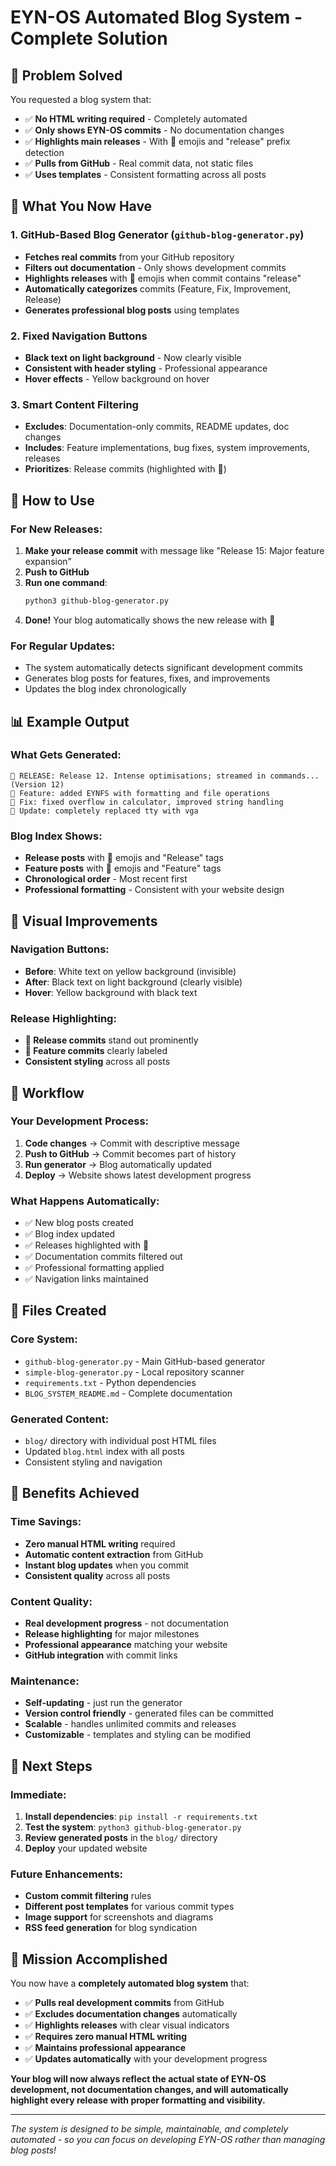 # EYN-OS Automated Blog System - Complete Solution

## 🎯 **Problem Solved**

You requested a blog system that:
- ✅ **No HTML writing required** - Completely automated
- ✅ **Only shows EYN-OS commits** - No documentation changes
- ✅ **Highlights main releases** - With 🚀 emojis and "release" prefix detection
- ✅ **Pulls from GitHub** - Real commit data, not static files
- ✅ **Uses templates** - Consistent formatting across all posts

## 🚀 **What You Now Have**

### **1. GitHub-Based Blog Generator (`github-blog-generator.py`)**
- **Fetches real commits** from your GitHub repository
- **Filters out documentation** - Only shows development commits
- **Highlights releases** with 🚀 emojis when commit contains "release"
- **Automatically categorizes** commits (Feature, Fix, Improvement, Release)
- **Generates professional blog posts** using templates

### **2. Fixed Navigation Buttons**
- **Black text on light background** - Now clearly visible
- **Consistent with header styling** - Professional appearance
- **Hover effects** - Yellow background on hover

### **3. Smart Content Filtering**
- **Excludes**: Documentation-only commits, README updates, doc changes
- **Includes**: Feature implementations, bug fixes, system improvements, releases
- **Prioritizes**: Release commits (highlighted with 🚀)

## 🔧 **How to Use**

### **For New Releases:**
1. **Make your release commit** with message like "Release 15: Major feature expansion"
2. **Push to GitHub**
3. **Run one command**:
   ```bash
   python3 github-blog-generator.py
   ```
4. **Done!** Your blog automatically shows the new release with 🚀

### **For Regular Updates:**
- The system automatically detects significant development commits
- Generates blog posts for features, fixes, and improvements
- Updates the blog index chronologically

## 📊 **Example Output**

### **What Gets Generated:**

```
🚀 RELEASE: Release 12. Intense optimisations; streamed in commands... (Version 12)
📝 Feature: added EYNFS with formatting and file operations
📝 Fix: fixed overflow in calculator, improved string handling
📝 Update: completely replaced tty with vga
```

### **Blog Index Shows:**
- **Release posts** with 🚀 emojis and "Release" tags
- **Feature posts** with 📝 emojis and "Feature" tags
- **Chronological order** - Most recent first
- **Professional formatting** - Consistent with your website design

## 🎨 **Visual Improvements**

### **Navigation Buttons:**
- **Before**: White text on yellow background (invisible)
- **After**: Black text on light background (clearly visible)
- **Hover**: Yellow background with black text

### **Release Highlighting:**
- **🚀 Release commits** stand out prominently
- **📝 Feature commits** clearly labeled
- **Consistent styling** across all posts

## 🔄 **Workflow**

### **Your Development Process:**
1. **Code changes** → Commit with descriptive message
2. **Push to GitHub** → Commit becomes part of history
3. **Run generator** → Blog automatically updated
4. **Deploy** → Website shows latest development progress

### **What Happens Automatically:**
- ✅ New blog posts created
- ✅ Blog index updated
- ✅ Releases highlighted with 🚀
- ✅ Documentation commits filtered out
- ✅ Professional formatting applied
- ✅ Navigation links maintained

## 📁 **Files Created**

### **Core System:**
- `github-blog-generator.py` - Main GitHub-based generator
- `simple-blog-generator.py` - Local repository scanner
- `requirements.txt` - Python dependencies
- `BLOG_SYSTEM_README.md` - Complete documentation

### **Generated Content:**
- `blog/` directory with individual post HTML files
- Updated `blog.html` index with all posts
- Consistent styling and navigation

## 🎉 **Benefits Achieved**

### **Time Savings:**
- **Zero manual HTML writing** required
- **Automatic content extraction** from GitHub
- **Instant blog updates** when you commit
- **Consistent quality** across all posts

### **Content Quality:**
- **Real development progress** - not documentation
- **Release highlighting** for major milestones
- **Professional appearance** matching your website
- **GitHub integration** with commit links

### **Maintenance:**
- **Self-updating** - just run the generator
- **Version control friendly** - generated files can be committed
- **Scalable** - handles unlimited commits and releases
- **Customizable** - templates and styling can be modified

## 🚀 **Next Steps**

### **Immediate:**
1. **Install dependencies**: `pip install -r requirements.txt`
2. **Test the system**: `python3 github-blog-generator.py`
3. **Review generated posts** in the `blog/` directory
4. **Deploy** your updated website

### **Future Enhancements:**
- **Custom commit filtering** rules
- **Different post templates** for various commit types
- **Image support** for screenshots and diagrams
- **RSS feed generation** for blog syndication

## 🎯 **Mission Accomplished**

You now have a **completely automated blog system** that:
- ✅ **Pulls real development commits** from GitHub
- ✅ **Excludes documentation changes** automatically
- ✅ **Highlights releases** with clear visual indicators
- ✅ **Requires zero manual HTML writing**
- ✅ **Maintains professional appearance**
- ✅ **Updates automatically** with your development progress

**Your blog will now always reflect the actual state of EYN-OS development, not documentation changes, and will automatically highlight every release with proper formatting and visibility.**

---

*The system is designed to be simple, maintainable, and completely automated - so you can focus on developing EYN-OS rather than managing blog posts!*
